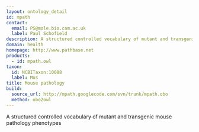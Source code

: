 ```yaml
---
layout: ontology_detail
id: mpath
contact:
  email: PS@mole.bio.cam.ac.uk
  label: Paul Schofield
description: A structured controlled vocabulary of mutant and transgenic mouse pathology phenotypes
domain: health
homepage: http://www.pathbase.net
products:
  - id: mpath.owl
taxon:
  id: NCBITaxon:10088
  label: Mus
title: Mouse pathology
build:
  source_url: http://mpath.googlecode.com/svn/trunk/mpath.obo
  method: obo2owl
---
```


A structured controlled vocabulary of mutant and transgenic mouse pathology phenotypes
